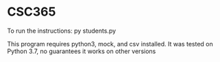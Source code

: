 # CSC365
To run the instructions: 
py students.py

This program requires python3, mock, and csv installed.
It was tested on Python 3.7, no guarantees it works on other versions
